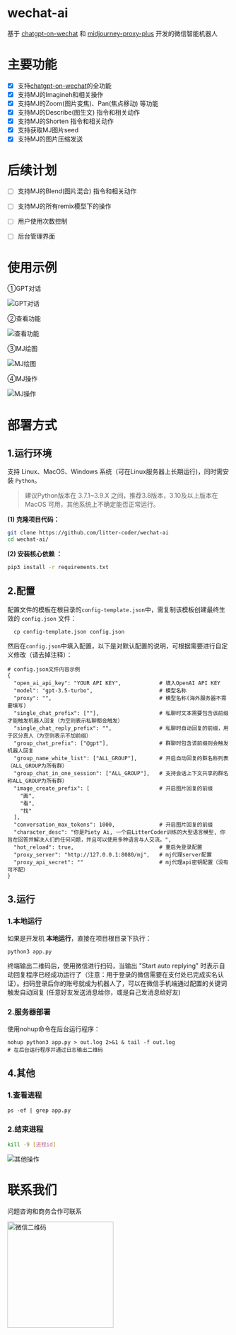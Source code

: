 # wechat-ai
基于 [chatgpt-on-wechat](https://github.com/zhayujie/chatgpt-on-wechat) 和 [midjourney-proxy-plus](https://github.com/litter-coder/midjourney-proxy-plus) 开发的微信智能机器人

# 主要功能

- [x] 支持[chatgpt-on-wechat](https://github.com/zhayujie/chatgpt-on-wechat)的全功能
- [x] 支持MJ的Imagineh和相关操作
- [x] 支持MJ的Zoom(图片变焦)、Pan(焦点移动) 等功能
- [x] 支持MJ的Describe(图生文) 指令和相关动作
- [x] 支持MJ的Shorten 指令和相关动作
- [x] 支持获取MJ图片seed
- [x] 支持MJ的图片压缩发送

# 后续计划

- [ ] 支持MJ的Blend(图片混合) 指令和相关动作
- [ ] 支持MJ的所有remix模型下的操作
- [ ] 用户使用次数控制
- [ ] 后台管理界面


# 使用示例

①GPT对话

<img src="https://raw.githubusercontent.com/litter-coder/wechat-ai/main/docs/images/chat.png" alt="GPT对话"/>

②查看功能

<img src="https://raw.githubusercontent.com/litter-coder/wechat-ai/main/docs/images/help.png" alt="查看功能"/>

③MJ绘图

<img src="https://raw.githubusercontent.com/litter-coder/wechat-ai/main/docs/images/imagine.png" alt="MJ绘图"/>

④MJ操作

<img src="https://raw.githubusercontent.com/litter-coder/wechat-ai/main/docs/images/up.png" alt="MJ操作"/>

# 部署方式

## 1.运行环境

支持 Linux、MacOS、Windows 系统（可在Linux服务器上长期运行)，同时需安装 `Python`。

> 建议Python版本在 3.7.1~3.9.X 之间，推荐3.8版本，3.10及以上版本在 MacOS 可用，其他系统上不确定能否正常运行。

**(1) 克隆项目代码：**

```bash
git clone https://github.com/litter-coder/wechat-ai
cd wechat-ai/
```

**(2) 安装核心依赖 ：**

```bash
pip3 install -r requirements.txt
```

## 2.配置

配置文件的模板在根目录的`config-template.json`中，需复制该模板创建最终生效的 `config.json` 文件：

```
  cp config-template.json config.json
```

然后在`config.json`中填入配置，以下是对默认配置的说明，可根据需要进行自定义修改（请去掉注释）：

```shell
# config.json文件内容示例
{
  "open_ai_api_key": "YOUR API KEY",            # 填入OpenAI API KEY
  "model": "gpt-3.5-turbo",                     # 模型名称
  "proxy": "",                                  # 模型名称(海外服务器不需要填写)
  "single_chat_prefix": [""],                   # 私聊时文本需要包含该前缀才能触发机器人回复（为空则表示私聊都会触发）
  "single_chat_reply_prefix": "",               # 私聊时自动回复的前缀，用于区分真人（为空则表示不加前缀）
  "group_chat_prefix": ["@gpt"],                # 群聊时包含该前缀则会触发机器人回复
  "group_name_white_list": ["ALL_GROUP"],       # 开启自动回复的群名称列表（ALL_GROUP为所有群）
  "group_chat_in_one_session": ["ALL_GROUP"],   # 支持会话上下文共享的群名称ALL_GROUP为所有群）  
  "image_create_prefix": [                      # 开启图片回复的前缀
    "画",
    "看",
    "找"
  ],
  "conversation_max_tokens": 1000,              # 开启图片回复的前缀
  "character_desc": "你是Piety Ai, 一个由LitterCoder训练的大型语言模型, 你旨在回答并解决人们的任何问题，并且可以使用多种语言与人交流。",
  "hot_reload": true,                           # 重启免登录配置
  "proxy_server": "http://127.0.0.1:8080/mj",   # mj代理server配置
  "proxy_api_secret": ""                        # mj代理api密钥配置（没有可不配）
}
```

## 3.运行

### 1.本地运行

如果是开发机 **本地运行**，直接在项目根目录下执行：

```shell
python3 app.py
```

终端输出二维码后，使用微信进行扫码，当输出 "Start auto replying" 时表示自动回复程序已经成功运行了（注意：用于登录的微信需要在支付处已完成实名认证）。扫码登录后你的账号就成为机器人了，可以在微信手机端通过配置的关键词触发自动回复 (任意好友发送消息给你，或是自己发消息给好友)

### 2.服务器部署

使用nohup命令在后台运行程序：

```
nohup python3 app.py > out.log 2>&1 & tail -f out.log      
# 在后台运行程序并通过日志输出二维码
```

## 4.其他

### 1.查看进程

```shell
ps -ef | grep app.py
```

### 2.结束进程

```sh
kill -9 [进程id]
```

<img src="https://raw.githubusercontent.com/litter-coder/wechat-ai/main/docs/images/kill.png" alt="其他操作"/>

# 联系我们

问题咨询和商务合作可联系

 <img src="https://raw.githubusercontent.com/litter-coder/midjourney-proxy-plus/main/docs/manager-qrcode.jpeg" width="240" alt="微信二维码"/>

